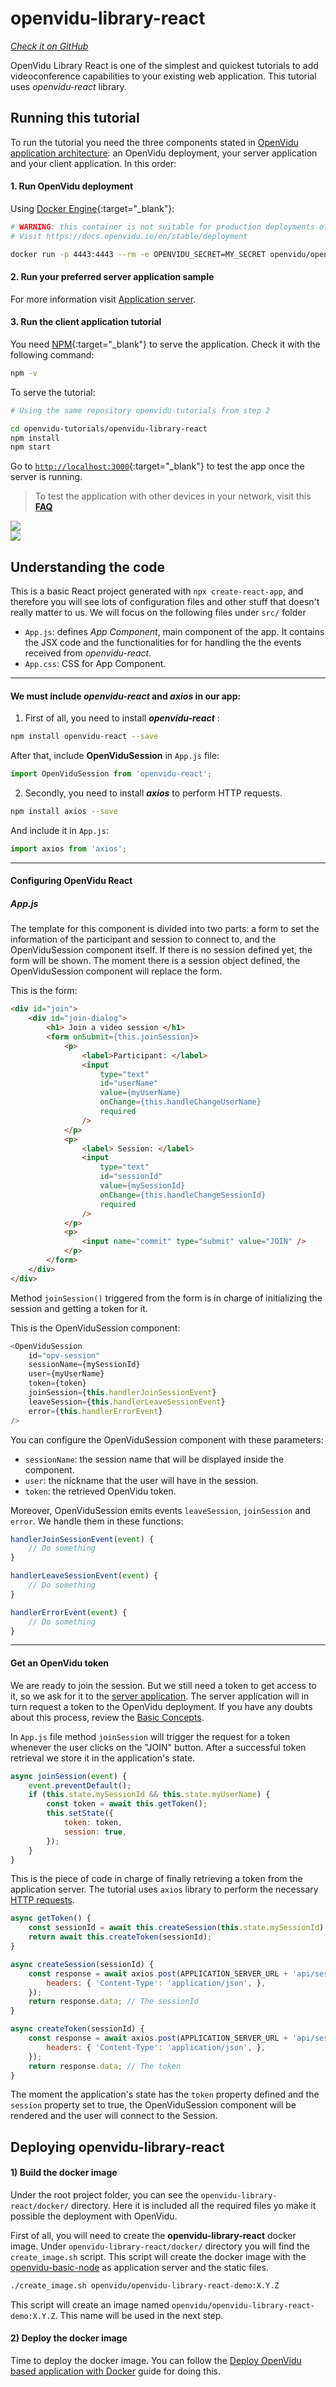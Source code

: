 # openvidu-library-react

<a href="https://github.com/OpenVidu/openvidu-tutorials/tree/master/openvidu-library-react" target="_blank"><i class="icon ion-social-github"> Check it on GitHub</i></a>

OpenVidu Library React is one of the simplest and quickest tutorials to add videoconference capabilities to your existing web application. This tutorial uses _openvidu-react_ library.

## Running this tutorial

To run the tutorial you need the three components stated in [OpenVidu application architecture](developing-your-video-app/#openvidu-application-architecture): an OpenVidu deployment, your server application and your client application. In this order:

#### 1. Run OpenVidu deployment

Using [Docker Engine](https://docs.docker.com/engine/){:target="_blank"}:

```bash
# WARNING: this container is not suitable for production deployments of OpenVidu
# Visit https://docs.openvidu.io/en/stable/deployment

docker run -p 4443:4443 --rm -e OPENVIDU_SECRET=MY_SECRET openvidu/openvidu-dev:2.30.0
```

#### 2. Run your preferred server application sample

For more information visit [Application server](application-server/).

<div id="application-server-wrapper"></div>
<script src="js/load-common-template.js" data-pathToFile="server-application-samples.html" data-elementId="application-server-wrapper" data-runAnchorScript="false" data-useCurrentVersion="true"></script>

#### 3. Run the client application tutorial

You need [NPM](https://docs.npmjs.com/downloading-and-installing-node-js-and-npm){:target="_blank"} to serve the application. Check it with the following command:

```bash
npm -v
```

To serve the tutorial:

```bash
# Using the same repository openvidu-tutorials from step 2

cd openvidu-tutorials/openvidu-library-react
npm install
npm start
```

Go to [`http://localhost:3000`](http://localhost:3000){:target="_blank"} to test the app once the server is running.

> To test the application with other devices in your network, visit this **[FAQ](troubleshooting/#3-test-applications-in-my-network-with-multiple-devices)**

<div class="row no-margin row-gallery">
	<div class="col-md-6">
		<a data-fancybox="gallery" data-type="image" class="fancybox-img" href="img/demos/openvidu-library-react1.png">
            <img class="img-responsive" src="img/demos/openvidu-library-react1.png">
        </a>
	</div>
	<div class="col-md-6">
		<a data-fancybox="gallery" data-type="image" class="fancybox-img" href="img/demos/openvidu-library-react2.png">
            <img class="img-responsive" src="img/demos/openvidu-library-react2.png">
        </a>
	</div>
</div>

## Understanding the code

This is a basic React project generated with `npx create-react-app`, and therefore you will see lots of configuration files and other stuff that doesn't really matter to us. We will focus on the following files under `src/` folder

-   `App.js`: defines _App Component_, main component of the app. It contains the JSX code and the functionalities for for handling the the events received from _openvidu-react_.
-   `App.css`: CSS for App Component.

---

#### We must include _openvidu-react_ and _axios_ in our app:

1) First of all, you need to install **_openvidu-react_** :

```bash
npm install openvidu-react --save
```

After that, include **OpenViduSession** in `App.js` file:

```javascript
import OpenViduSession from 'openvidu-react';
```

2) Secondly, you need to install **_axios_** to perform HTTP requests.

```bash
npm install axios --save
```
And include it in `App.js`:

```javascript
import axios from 'axios';
```

<hr>

#### Configuring OpenVidu React

##### App.js

The template for this component is divided into two parts: a form to set the information of the participant and session to connect to, and the OpenViduSession component itself. If there is no session defined yet, the form will be shown. The moment there is a session object defined, the OpenViduSession component will replace the form.

This is the form:

```html
<div id="join">
    <div id="join-dialog">
        <h1> Join a video session </h1>
        <form onSubmit={this.joinSession}>
            <p>
                <label>Participant: </label>
                <input
                    type="text"
                    id="userName"
                    value={myUserName}
                    onChange={this.handleChangeUserName}
                    required
                />
            </p>
            <p>
                <label> Session: </label>
                <input
                    type="text"
                    id="sessionId"
                    value={mySessionId}
                    onChange={this.handleChangeSessionId}
                    required
                />
            </p>
            <p>
                <input name="commit" type="submit" value="JOIN" />
            </p>
        </form>
    </div>
</div>
```

Method `joinSession()` triggered from the form is in charge of initializing the session and getting a token for it.

This is the OpenViduSession component:

```javascript
<OpenViduSession
    id="opv-session"
    sessionName={mySessionId}
    user={myUserName}
    token={token}
    joinSession={this.handlerJoinSessionEvent}
    leaveSession={this.handlerLeaveSessionEvent}
    error={this.handlerErrorEvent}
/>
```

You can configure the OpenViduSession component with these parameters:

-   `sessionName`: the session name that will be displayed inside the component.
-   `user`: the nickname that the user will have in the session.
-   `token`: the retrieved OpenVidu token.

Moreover, OpenViduSession emits events `leaveSession`, `joinSession` and `error`. We handle them in these functions:

```javascript
handlerJoinSessionEvent(event) {
    // Do something
}

handlerLeaveSessionEvent(event) {
    // Do something
}

handlerErrorEvent(event) {
    // Do something
}
```

---

#### Get an OpenVidu token

We are ready to join the session. But we still need a token to get access to it, so we ask for it to the [server application](application-server/). The server application will in turn request a token to the OpenVidu deployment. If you have any doubts about this process, review the [Basic Concepts](developing-your-video-app/#basic-concepts).

In `App.js` file method `joinSession` will trigger the request for a token whenever the user clicks on the "JOIN" button. After a successful token retrieval we store it in the application's state.

```javascript
async joinSession(event) {
    event.preventDefault();
    if (this.state.mySessionId && this.state.myUserName) {
        const token = await this.getToken();
        this.setState({
            token: token,
            session: true,
        });
    }
}
```

This is the piece of code in charge of finally retrieving a token from the application server. The tutorial uses `axios` library to perform the necessary [HTTP requests](application-server/#rest-endpoints).

```javascript
async getToken() {
    const sessionId = await this.createSession(this.state.mySessionId);
    return await this.createToken(sessionId);
}

async createSession(sessionId) {
    const response = await axios.post(APPLICATION_SERVER_URL + 'api/sessions', { customSessionId: sessionId }, {
        headers: { 'Content-Type': 'application/json', },
    });
    return response.data; // The sessionId
}

async createToken(sessionId) {
    const response = await axios.post(APPLICATION_SERVER_URL + 'api/sessions/' + sessionId + '/connections', {}, {
        headers: { 'Content-Type': 'application/json', },
    });
    return response.data; // The token
}
```

The moment the application's state has the `token` property defined and the `session` property set to true, the OpenViduSession component will be rendered and the user will connect to the Session.

## Deploying openvidu-library-react

#### 1) Build the docker image

Under the root project folder, you can see the `openvidu-library-react/docker/` directory. Here it is included all the required files yo make it possible the deployment with OpenVidu.

First of all, you will need to create the **openvidu-library-react** docker image. Under `openvidu-library-react/docker/` directory you will find the `create_image.sh` script. This script will create the docker image with the [openvidu-basic-node](application-server/openvidu-basic-node/) as application server and the static files.

```bash
./create_image.sh openvidu/openvidu-library-react-demo:X.Y.Z
```

This script will create an image named `openvidu/openvidu-library-react-demo:X.Y.Z`. This name will be used in the next step.

#### 2) Deploy the docker image

Time to deploy the docker image. You can follow the [Deploy OpenVidu based application with Docker](deployment/deploying-openvidu-apps/#with-docker) guide for doing this.


<link rel="stylesheet" href="https://cdnjs.cloudflare.com/ajax/libs/fancybox/3.1.20/jquery.fancybox.min.css" />
<script src="https://cdnjs.cloudflare.com/ajax/libs/fancybox/3.1.20/jquery.fancybox.min.js"></script>
<script type='text/javascript' src='js/fancybox-setup.js'></script>
